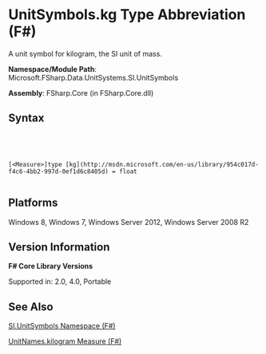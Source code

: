 # UnitSymbols.kg Type Abbreviation (F#)

A unit symbol for kilogram, the SI unit of mass.

**Namespace/Module Path**: Microsoft.FSharp.Data.UnitSystems.SI.UnitSymbols

**Assembly**: FSharp.Core (in FSharp.Core.dll)


## Syntax



```




[<Measure>]type [kg](http://msdn.microsoft.com/en-us/library/954c017d-f4c6-4bb2-997d-0ef1d6c8405d) = float


```





## Platforms
Windows 8, Windows 7, Windows Server 2012, Windows Server 2008 R2


## Version Information
**F# Core Library Versions**

Supported in: 2.0, 4.0, Portable




## See Also
[SI.UnitSymbols Namespace &#40;F&#35;&#41;](SI.UnitSymbols-Namespace-%5BFSharp%5D.md)

[UnitNames.kilogram Measure &#40;F&#35;&#41;](UnitNames.kilogram-Measure-%5BFSharp%5D.md)

